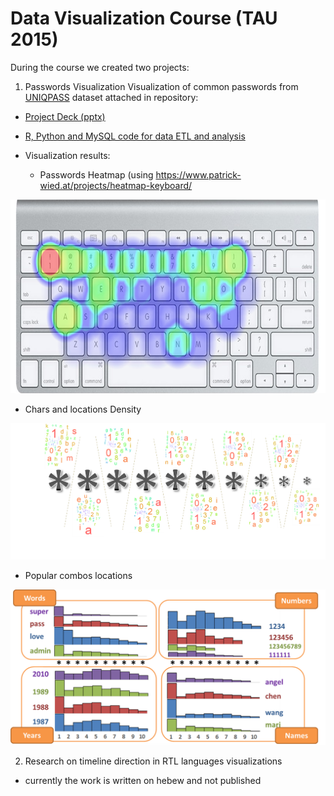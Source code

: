 # Data Visualization Course (TAU 2015)

During the course we created two projects:

1. Passwords Visualization
Visualization of common passwords from [UNIQPASS](http://dazzlepod.com/uniqpass/) dataset
attached in repository:
* [Project Deck (pptx)](/Passwords.pptx)
* [R, Python and MySQL code for data ETL and analysis](/pass_words)
* Visualization results:

   * Passwords Heatmap (using https://www.patrick-wied.at/projects/heatmap-keyboard/
   
![heatmap](/heatmap1.png "Passwords heatmap")




   * Chars and locations Density 
   
   
![density](/density.png)




   * Popular combos locations
   
   
![combos](/combos.png)


2. Research on timeline direction in RTL languages visualizations
 - currently the work is written on hebew and not published
